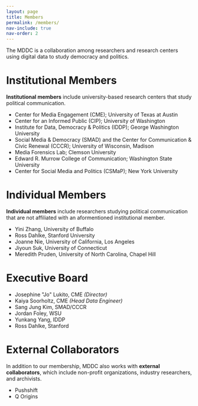 ```yaml
---
layout: page
title: Members
permalink: /members/
nav-include: true
nav-order: 2
---
```


The MDDC is a collaboration among researchers and research centers using digital data to study democracy and politics.

# Institutional Members
**Institutional members** include university-based research centers that study political communication.

* Center for Media Engagement (CME); University of Texas at Austin
* Center for an Informed Public (CIP); University of Washington
* Institute for Data, Democracy & Politics (IDDP); George Washington University
* Social Media & Democracy (SMAD) and the Center for Communication & Civic Renewal (CCCR); University of Wisconsin, Madison
* Media Forensics Lab; Clemson University
* Edward R. Murrow College of Communication; Washington State University
* Center for Social Media and Politics (CSMaP); New York University

# Individual Members
**Individual members** include researchers studying political communication that are not affiliated with an aformentioned institutional member.
* Yini Zhang, University of Buffalo
* Ross Dahlke, Stanford University
* Joanne Nie, University of California, Los Angeles
* Jiyoun Suk, University of Connecticut
* Meredith Pruden, University of North Carolina, Chapel Hill

# Executive Board
* Josephine "Jo" Lukito, CME *(Director)*
* Kaiya Soorholtz, CME *(Head Data Engineer)*
* Sang Jung Kim, SMAD/CCCR
* Jordan Foley, WSU
* Yunkang Yang, IDDP
* Ross Dahlke, Stanford

# External Collaborators
In addition to our membership, MDDC also works with **external collaborators**, which include non-profit organizations, industry researchers, and archivists.
* Pushshift
* Q Origins
